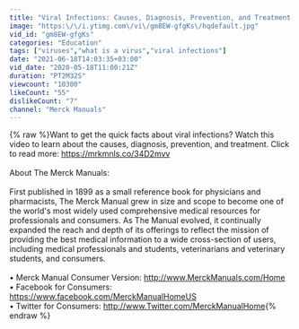 ```yaml
---
title: "Viral Infections: Causes, Diagnosis, Prevention, and Treatment | Merck Manual Consumer Version"
image: "https:\/\/i.ytimg.com\/vi\/gm8EW-gfgKs\/hqdefault.jpg"
vid_id: "gm8EW-gfgKs"
categories: "Education"
tags: ["viruses","what is a virus","viral infections"]
date: "2021-06-18T14:03:35+03:00"
vid_date: "2020-05-18T11:00:21Z"
duration: "PT2M32S"
viewcount: "10300"
likeCount: "55"
dislikeCount: "7"
channel: "Merck Manuals"
---
```

{% raw %}Want to get the quick facts about viral infections? Watch this video to learn about the causes, diagnosis, prevention, and treatment. Click to read more: <a rel="nofollow" target="blank" href="https://mrkmnls.co/34D2mvv">https://mrkmnls.co/34D2mvv</a><br /><br />About The Merck Manuals:<br /><br />First published in 1899 as a small reference book for physicians and pharmacists, The Merck Manual grew in size and scope to become one of the world's most widely used comprehensive medical resources for professionals and consumers. As The Manual evolved, it continually expanded the reach and depth of its offerings to reflect the mission of providing the best medical information to a wide cross-section of users, including medical professionals and students, veterinarians and veterinary students, and consumers. <br /><br />• Merck Manual Consumer Version: <a rel="nofollow" target="blank" href="http://www.MerckManuals.com/Home">http://www.MerckManuals.com/Home</a>    <br />• Facebook for Consumers: <a rel="nofollow" target="blank" href="https://www.facebook.com/MerckManualHomeUS">https://www.facebook.com/MerckManualHomeUS</a> <br />• Twitter for Consumers: <a rel="nofollow" target="blank" href="http://www.Twitter.com/MerckManualHome">http://www.Twitter.com/MerckManualHome</a>{% endraw %}

